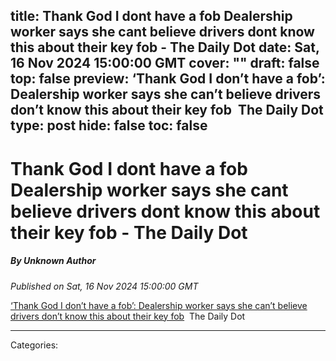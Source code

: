 title: Thank God I dont have a fob Dealership worker says she cant believe drivers dont know this about their key fob - The Daily Dot
date: Sat, 16 Nov 2024 15:00:00 GMT
cover: ""
draft: false
top: false
preview: ‘Thank God I don’t have a fob’: Dealership worker says she can’t believe drivers don’t know this about their key fob&nbsp;&nbsp;The Daily Dot
type: post
hide: false
toc: false
---

# Thank God I dont have a fob Dealership worker says she cant believe drivers dont know this about their key fob - The Daily Dot
##### By Unknown Author
_Published on Sat, 16 Nov 2024 15:00:00 GMT_

[‘Thank God I don’t have a fob’: Dealership worker says she can’t believe drivers don’t know this about their key fob](https://news.google.com/rss/articles/CBMiW0FVX3lxTFBlSmdyZVI2SS1UMXRTYnAxLTdxMC1rMm9Jd0FSTmlPNnBud29SMk1BT3lHNTI3RUF1N2tpV3ZTR0hEMUQ3bXdBMFg0NHNpS254X2ZVR2RYWFFSWWPSAWBBVV95cUxOeTljTnRXSTRkY1o0NlVqS01nM3JoNHVxVUlBb0kwT3dZMWZnVnM5bV9ER2QwaThZTnNIOHd0N1p6Y2tfTHdxX2FXRFlqbThXWE1Fazk4UVJMX3BudmFNWXU?oc=5)  The Daily Dot

---
Categories: 

